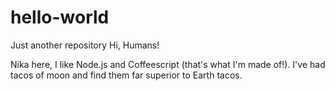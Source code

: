 # hello-world
Just another repository
Hi, Humans!

Nika here, I like Node.js and Coffeescript (that's what I'm made of!).
I've had tacos of moon and find them far superior to Earth tacos.
